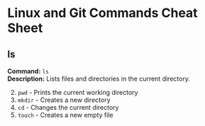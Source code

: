 # Linux and Git Commands Cheat Sheet

## ls  
**Command:** `ls`  
**Description:** Lists files and directories in the current directory.

2. `pwd` - Prints the current working directory
3. `mkdir` - Creates a new directory
4. `cd` - Changes the current directory
5. `touch` - Creates a new empty file

